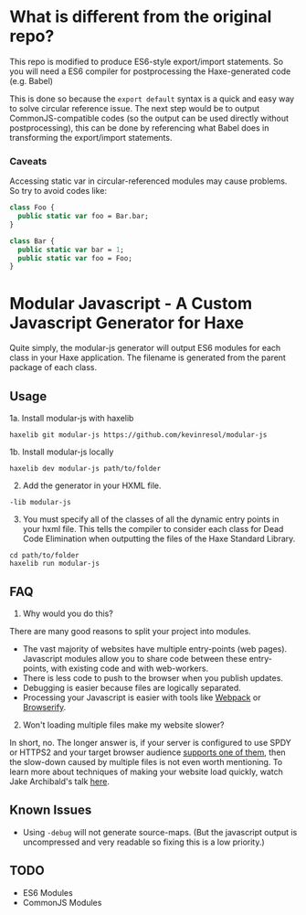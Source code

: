 # What is different from the original repo?

This repo is modified to produce ES6-style export/import statements.
So you will need a ES6 compiler for postprocessing the Haxe-generated code (e.g. Babel)

This is done so because the `export default` syntax is a quick and easy way to solve circular reference issue.
The next step would be to output CommonJS-compatible codes (so the output can be used directly without postprocessing),
this can be done by referencing what Babel does in transforming the export/import statements.

### Caveats

Accessing static var in circular-referenced modules may cause problems. So try to avoid codes like:

```haxe
class Foo {
  public static var foo = Bar.bar;
}

class Bar {
  public static var bar = 1;
  public static var foo = Foo;
}
```

# Modular Javascript - A Custom Javascript Generator for Haxe

Quite simply, the modular-js generator will output ES6 modules for each class in your Haxe application.  The filename is generated from the parent package of each class.

## Usage

1a. Install modular-js with haxelib

  ```
  haxelib git modular-js https://github.com/kevinresol/modular-js
  ```

1b. Install modular-js locally

  ```
  haxelib dev modular-js path/to/folder
  ```



2. Add the generator in your HXML file.

  ```
  -lib modular-js
  ```

3. You must specify all of the classes of all the dynamic entry points in your hxml file. This tells the compiler to consider each class for Dead Code Elimination when outputting the files of the Haxe Standard Library.



```
cd path/to/folder
haxelib run modular-js
```


## FAQ

1. Why would you do this?

  There are many good reasons to split your project into modules.

  - The vast majority of websites have multiple entry-points (web pages). Javascript modules allow you to share code between these entry-points, with existing code and with web-workers.
  - There is less code to push to the browser when you publish updates.
  - Debugging is easier because files are logically separated.
  - Processing your Javascript is easier with tools like [Webpack](http://webpack.github.io/) or [Browserify](http://browserify.org/).

2. Won't loading multiple files make my website slower?

  In short, no.  The longer answer is, if your server is configured to use SPDY or HTTPS2 and your target browser audience [supports one of them](http://caniuse.com/#feat=spdy), then the slow-down caused by multiple files is not even worth mentioning. To learn more about techniques of making your website load quickly, watch Jake Archibald's talk [here](https://vimeo.com/125479288).

## Known Issues

- Using `-debug` will not generate source-maps. (But the javascript output is uncompressed and
  very readable so fixing this is a low priority.)

## TODO

 - ES6 Modules
 - CommonJS Modules
